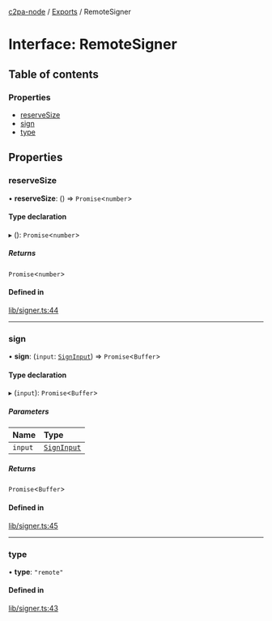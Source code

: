 [c2pa-node](../README.md) / [Exports](../modules.md) / RemoteSigner

# Interface: RemoteSigner

## Table of contents

### Properties

- [reserveSize](RemoteSigner.md#reservesize)
- [sign](RemoteSigner.md#sign)
- [type](RemoteSigner.md#type)

## Properties

### reserveSize

• **reserveSize**: () => `Promise`<`number`\>

#### Type declaration

▸ (): `Promise`<`number`\>

##### Returns

`Promise`<`number`\>

#### Defined in

[lib/signer.ts:44](https://github.com/contentauth/c2pa-node/blob/e4a94c7/js-src/lib/signer.ts#L44)

___

### sign

• **sign**: (`input`: [`SignInput`](SignInput.md)) => `Promise`<`Buffer`\>

#### Type declaration

▸ (`input`): `Promise`<`Buffer`\>

##### Parameters

| Name | Type |
| :------ | :------ |
| `input` | [`SignInput`](SignInput.md) |

##### Returns

`Promise`<`Buffer`\>

#### Defined in

[lib/signer.ts:45](https://github.com/contentauth/c2pa-node/blob/e4a94c7/js-src/lib/signer.ts#L45)

___

### type

• **type**: ``"remote"``

#### Defined in

[lib/signer.ts:43](https://github.com/contentauth/c2pa-node/blob/e4a94c7/js-src/lib/signer.ts#L43)
